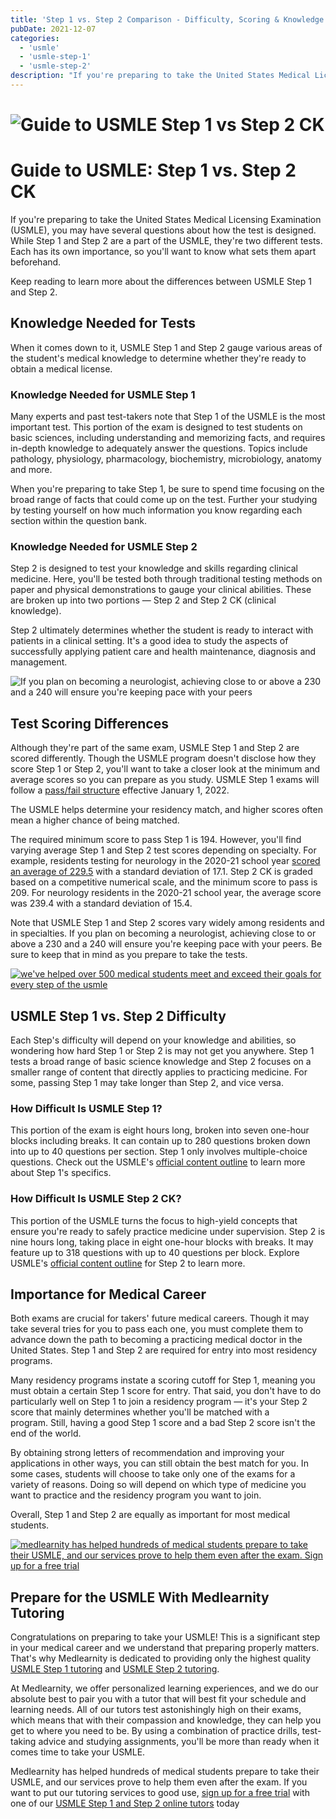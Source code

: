 ```yaml
---
title: 'Step 1 vs. Step 2 Comparison - Difficulty, Scoring & Knowledge'
pubDate: 2021-12-07
categories:
  - 'usmle'
  - 'usmle-step-1'
  - 'usmle-step-2'
description: "If you're preparing to take the United States Medical Licensing Examination (USMLE), you may have several questions about how the test is designed. While S."
---
```


# ![Guide to USMLE Step 1 vs Step 2 CK](https://i2xfwztd2ksbegse.public.blob.vercel-storage.com/wp/2021/12/01-guide-to-usmle.png)

# Guide to USMLE: Step 1 vs. Step 2 CK

If you're preparing to take the United States Medical Licensing Examination (USMLE), you may have several questions about how the test is designed. While Step 1 and Step 2 are a part of the USMLE, they're two different tests. Each has its own importance, so you'll want to know what sets them apart beforehand.

Keep reading to learn more about the differences between USMLE Step 1 and Step 2.

## Knowledge Needed for Tests

When it comes down to it, USMLE Step 1 and Step 2 gauge various areas of the student's medical knowledge to determine whether they're ready to obtain a medical license.

### Knowledge Needed for USMLE Step 1

Many experts and past test-takers note that Step 1 of the USMLE is the most important test. This portion of the exam is designed to test students on basic sciences, including understanding and memorizing facts, and requires in-depth knowledge to adequately answer the questions. Topics include pathology, physiology, pharmacology, biochemistry, microbiology, anatomy and more.

When you're preparing to take Step 1, be sure to spend time focusing on the broad range of facts that could come up on the test. Further your studying by testing yourself on how much information you know regarding each section within the question bank.

### Knowledge Needed for USMLE Step 2

Step 2 is designed to test your knowledge and skills regarding clinical medicine. Here, you'll be tested both through traditional testing methods on paper and physical demonstrations to gauge your clinical abilities. These are broken up into two portions — Step 2 and Step 2 CK (clinical knowledge).

Step 2 ultimately determines whether the student is ready to interact with patients in a clinical setting. It's a good idea to study the aspects of successfully applying patient care and health maintenance, diagnosis and management.

![If you plan on becoming a neurologist, achieving close to or above a 230 and a 240 will ensure you're keeping pace with your peers](https://i2xfwztd2ksbegse.public.blob.vercel-storage.com/wp/2021/12/02-if-you-plan.png)

## Test Scoring Differences

Although they're part of the same exam, USMLE Step 1 and Step 2 are scored differently. Though the USMLE program doesn't disclose how they score Step 1 or Step 2, you'll want to take a closer look at the minimum and average scores so you can prepare as you study. USMLE Step 1 exams will follow a [pass/fail structure](https://www.medlearnity.com/usmle-step-1-pass-fail/) effective January 1, 2022.

The USMLE helps determine your residency match, and higher scores often mean a higher chance of being matched.

The required minimum score to pass Step 1 is 194. However, you'll find varying average Step 1 and Step 2 test scores depending on specialty. For example, residents testing for neurology in the 2020-21 school year [scored an average of 229.5](https://www.aamc.org/data-reports/students-residents/interactive-data/report-residents/2021/table-b1-test-scores-and-experiences-first-year-residents-specialty) with a standard deviation of 17.1. Step 2 CK is graded based on a competitive numerical scale, and the minimum score to pass is 209. For neurology residents in the 2020-21 school year, the average score was 239.4 with a standard deviation of 15.4.

Note that USMLE Step 1 and Step 2 scores vary widely among residents and in specialties. If you plan on becoming a neurologist, achieving close to or above a 230 and a 240 will ensure you're keeping pace with your peers. Be sure to keep that in mind as you prepare to take the tests.

[![we've helped over 500 medical students meet and exceed their goals for every step of the usmle](https://i2xfwztd2ksbegse.public.blob.vercel-storage.com/wp/2022/06/01-start-here.png)](https://www.medlearnity.com/start-here/)

## USMLE Step 1 vs. Step 2 Difficulty

Each Step's difficulty will depend on your knowledge and abilities, so wondering how hard Step 1 or Step 2 is may not get you anywhere. Step 1 tests a broad range of basic science knowledge and Step 2 focuses on a smaller range of content that directly applies to practicing medicine. For some, passing Step 1 may take longer than Step 2, and vice versa.

### How Difficult Is USMLE Step 1?

This portion of the exam is eight hours long, broken into seven one-hour blocks including breaks. It can contain up to 280 questions broken down into up to 40 questions per section. Step 1 only involves multiple-choice questions. Check out the USMLE's [official content outline](https://www.usmle.org/prepare-your-exam/step-1-materials/step-1-content-outline-and-specifications) to learn more about Step 1's specifics.

### How Difficult Is USMLE Step 2 CK?

This portion of the USMLE turns the focus to high-yield concepts that ensure you're ready to safely practice medicine under supervision. Step 2 is nine hours long, taking place in eight one-hour blocks with breaks. It may feature up to 318 questions with up to 40 questions per block. Explore USMLE's [official content outline](https://www.usmle.org/prepare-your-exam/step-2-ck-materials/step-2-ck-content-outline-specifications) for Step 2 to learn more.

## Importance for Medical Career

Both exams are crucial for takers' future medical careers. Though it may take several tries for you to pass each one, you must complete them to advance down the path to becoming a practicing medical doctor in the United States. Step 1 and Step 2 are required for entry into most residency programs.

Many residency programs instate a scoring cutoff for Step 1, meaning you must obtain a certain Step 1 score for entry. That said, you don't have to do particularly well on Step 1 to join a residency program — it's your Step 2 score that mainly determines whether you'll be matched with a program. Still, having a good Step 1 score and a bad Step 2 score isn't the end of the world.

By obtaining strong letters of recommendation and improving your applications in other ways, you can still obtain the best match for you. In some cases, students will choose to take only one of the exams for a variety of reasons. Doing so will depend on which type of medicine you want to practice and the residency program you want to join.

Overall, Step 1 and Step 2 are equally as important for most medical students.

[![medlearnity has helped hundreds of medical students prepare to take their USMLE, and our services prove to help them even after the exam. Sign up for a free trial](https://i2xfwztd2ksbegse.public.blob.vercel-storage.com/wp/2021/12/03-medlearnity-has-helped.png)](https://www.medlearnity.com/start-here/)

## Prepare for the USMLE With Medlearnity Tutoring

Congratulations on preparing to take your USMLE! This is a significant step in your medical career and we understand that preparing properly matters. That's why Medlearnity is dedicated to providing only the highest quality [USMLE Step 1 tutoring](https://www.medlearnity.com/usmle-tutoring-step-1/) and [USMLE Step 2 tutoring](https://www.medlearnity.com/step-2ck-usmle/).

At Medlearnity, we offer personalized learning experiences, and we do our absolute best to pair you with a tutor that will best fit your schedule and learning needs. All of our tutors test astonishingly high on their exams, which means that with their compassion and knowledge, they can help you get to where you need to be. By using a combination of practice drills, test-taking advice and studying assignments, you'll be more than ready when it comes time to take your USMLE.

Medlearnity has helped hundreds of medical students prepare to take their USMLE, and our services prove to help them even after the exam. If you want to put our tutoring services to good use, [sign up for a free trial](https://www.medlearnity.com/start-here/) with one of our [USMLE Step 1 and Step 2 online tutors](http://www.medlearnity.com/our-tutors/) today

